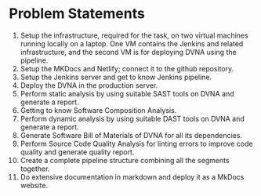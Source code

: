 # Problem Statements

1. Setup the infrastructure, required for the task, on two virtual machines running locally on a laptop. One VM contains the Jenkins and related infrastructure, and the second VM is for deploying DVNA using the pipeline.
2. Setup the MKDocs and Netlify; connect it to the github repository.
3. Setup the Jenkins server and get to know Jenkins pipeline.
4. Deploy the DVNA in the production server.
5. Perform static analysis by using suitable SAST tools on DVNA and generate a report.
6. Getting to know Software Composition Analysis.
7. Perform dynamic analysis by using suitable DAST tools on DVNA and generate a report.
8. Generate Software Bill of Materials of DVNA for all its dependencies.
9. Perform Source Code Quality Analysis for linting errors to improve code quality and generate quality report.
10. Create a complete pipeline structure combining all the segments together.
11. Do extensive documentation in markdown and deploy it as a MkDocs website.
 
